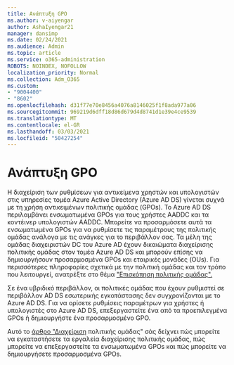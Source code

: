 ```yaml
---
title: Ανάπτυξη GPO
ms.author: v-aiyengar
author: AshaIyengar21
manager: dansimp
ms.date: 02/24/2021
ms.audience: Admin
ms.topic: article
ms.service: o365-administration
ROBOTS: NOINDEX, NOFOLLOW
localization_priority: Normal
ms.collection: Adm_O365
ms.custom:
- "9004400"
- "8602"
ms.openlocfilehash: d31f77e70e8456a4076a8146025f1f8ada977a06
ms.sourcegitcommit: 969219d6dff18d86d679d4d8741d1e39e4ce9539
ms.translationtype: MT
ms.contentlocale: el-GR
ms.lasthandoff: 03/03/2021
ms.locfileid: "50427254"
---
```

# <a name="gpo-deployment"></a>Ανάπτυξη GPO

Η διαχείριση των ρυθμίσεων για αντικείμενα χρηστών και υπολογιστών στις υπηρεσίες τομέα Azure Active Directory (Azure AD DS) γίνεται συχνά με τη χρήση αντικειμένων πολιτικής ομάδας (GPOs). Το Azure AD DS περιλαμβάνει ενσωματωμένα GPOs για τους χρήστες AADDC και τα κοντέινερ υπολογιστών AADDC. Μπορείτε να προσαρμόσετε αυτά τα ενσωματωμένα GPOs για να ρυθμίσετε τις παραμέτρους της πολιτικής ομάδας ανάλογα με τις ανάγκες για το περιβάλλον σας. Τα μέλη της ομάδας διαχειριστών DC του Azure AD έχουν δικαιώματα διαχείρισης πολιτικής ομάδας στον τομέα Azure AD DS και μπορούν επίσης να δημιουργήσουν προσαρμοσμένα GPOs και εταιρικές μονάδες (OUs). Για περισσότερες πληροφορίες σχετικά με την πολιτική ομάδας και τον τρόπο που λειτουργεί, ανατρέξτε στο θέμα ["Επισκόπηση πολιτικής ομάδας".](https://docs.microsoft.com/previous-versions/windows/it-pro/windows-server-2012-R2-and-2012/hh831791(v=ws.11))

Σε ένα υβριδικό περιβάλλον, οι πολιτικές ομάδας που έχουν ρυθμιστεί σε περιβάλλον AD DS εσωτερικής εγκατάστασης δεν συγχρονίζονται με το Azure AD DS. Για να ορίσετε ρυθμίσεις παραμέτρων για χρήστες ή υπολογιστές στο Azure AD DS, επεξεργαστείτε ένα από τα προεπιλεγμένα GPOs ή δημιουργήστε ένα προσαρμοσμένο GPO.

Αυτό το [άρθρο "Διαχείριση](https://docs.microsoft.com/azure/active-directory-domain-services/manage-group-policy) πολιτικής ομάδας" σάς δείχνει πώς μπορείτε να εγκαταστήσετε τα εργαλεία διαχείρισης πολιτικής ομάδας, πώς μπορείτε να επεξεργαστείτε τα ενσωματωμένα GPOs και πώς μπορείτε να δημιουργήσετε προσαρμοσμένα GPOs.
